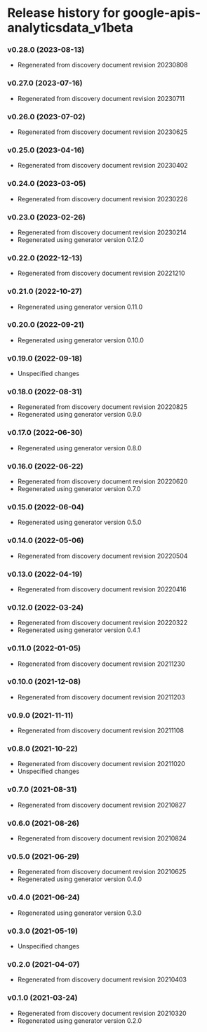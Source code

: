 # Release history for google-apis-analyticsdata_v1beta

### v0.28.0 (2023-08-13)

* Regenerated from discovery document revision 20230808

### v0.27.0 (2023-07-16)

* Regenerated from discovery document revision 20230711

### v0.26.0 (2023-07-02)

* Regenerated from discovery document revision 20230625

### v0.25.0 (2023-04-16)

* Regenerated from discovery document revision 20230402

### v0.24.0 (2023-03-05)

* Regenerated from discovery document revision 20230226

### v0.23.0 (2023-02-26)

* Regenerated from discovery document revision 20230214
* Regenerated using generator version 0.12.0

### v0.22.0 (2022-12-13)

* Regenerated from discovery document revision 20221210

### v0.21.0 (2022-10-27)

* Regenerated using generator version 0.11.0

### v0.20.0 (2022-09-21)

* Regenerated using generator version 0.10.0

### v0.19.0 (2022-09-18)

* Unspecified changes

### v0.18.0 (2022-08-31)

* Regenerated from discovery document revision 20220825
* Regenerated using generator version 0.9.0

### v0.17.0 (2022-06-30)

* Regenerated using generator version 0.8.0

### v0.16.0 (2022-06-22)

* Regenerated from discovery document revision 20220620
* Regenerated using generator version 0.7.0

### v0.15.0 (2022-06-04)

* Regenerated using generator version 0.5.0

### v0.14.0 (2022-05-06)

* Regenerated from discovery document revision 20220504

### v0.13.0 (2022-04-19)

* Regenerated from discovery document revision 20220416

### v0.12.0 (2022-03-24)

* Regenerated from discovery document revision 20220322
* Regenerated using generator version 0.4.1

### v0.11.0 (2022-01-05)

* Regenerated from discovery document revision 20211230

### v0.10.0 (2021-12-08)

* Regenerated from discovery document revision 20211203

### v0.9.0 (2021-11-11)

* Regenerated from discovery document revision 20211108

### v0.8.0 (2021-10-22)

* Regenerated from discovery document revision 20211020
* Unspecified changes

### v0.7.0 (2021-08-31)

* Regenerated from discovery document revision 20210827

### v0.6.0 (2021-08-26)

* Regenerated from discovery document revision 20210824

### v0.5.0 (2021-06-29)

* Regenerated from discovery document revision 20210625
* Regenerated using generator version 0.4.0

### v0.4.0 (2021-06-24)

* Regenerated using generator version 0.3.0

### v0.3.0 (2021-05-19)

* Unspecified changes

### v0.2.0 (2021-04-07)

* Regenerated from discovery document revision 20210403

### v0.1.0 (2021-03-24)

* Regenerated from discovery document revision 20210320
* Regenerated using generator version 0.2.0


